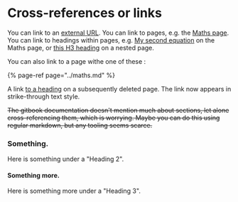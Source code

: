 # Cross-references or links

You can link to an [external URL](https://www.oxfordsemantic.tech/). You can link to pages, e.g. the [Maths page](../maths.md). You can link to headings within pages, e.g. [My second equation](../maths.md#my-second-equaltion-another-h2-heading) on the Maths page, or [this H3 heading](a-sub-page.md#a-h3-heading-on-a-sub-page) on a nested page.

You can also link to a page withe one of these : 

{% page-ref page="../maths.md" %}

A link [to a heading]() on a subsequently deleted page. The link now appears in strike-through text style.

~~The gitbook documentation doesn't mention much about sections, let alone cross-referencing them, which is worrying. Maybe you can do this using regular markdown, but any tooling seems scarce.~~

### Something.

Here is something under a "Heading 2".

#### Something more.

Here is something more under a "Heading 3".

